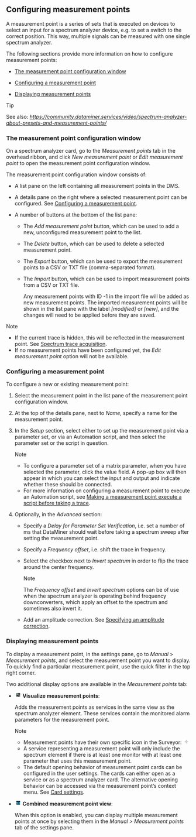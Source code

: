 ## Configuring measurement points

A measurement point is a series of sets that is executed on devices to select an input for a spectrum analyzer device, e.g. to set a switch to the correct position. This way, multiple signals can be measured with one single spectrum analyzer.

The following sections provide more information on how to configure measurement points:

- [The measurement point configuration window](#the-measurement-point-configuration-window)

- [Configuring a measurement point](#configuring-a-measurement-point)

- [Displaying measurement points](#displaying-measurement-points)

> [!TIP]
> See also:
> *<https://community.dataminer.services/video/spectrum-analyzer-about-presets-and-measurement-points/>* 

### The measurement point configuration window

On a spectrum analyzer card, go to the *Measurement points* tab in the overhead ribbon, and click *New measurement point* or *Edit measurement point* to open the measurement point configuration window.

The measurement point configuration window consists of:

- A list pane on the left containing all measurement points in the DMS.

- A details pane on the right where a selected measurement point can be configured. See [Configuring a measurement point](#configuring-a-measurement-point).

- A number of buttons at the bottom of the list pane:

    - The *Add measurement point* button, which can be used to add a new, unconfigured measurement point to the list.

    - The *Delete* button, which can be used to delete a selected measurement point.

    - The *Export* button, which can be used to export the measurement points to a CSV or TXT file (comma-separated format).

    - The *Import* button, which can be used to import measurement points from a CSV or TXT file.

        Any measurement points with ID -1 in the import file will be added as new measurement points. The imported measurement points will be shown in the list pane with the label *\[modified\]* or *\[new\]*, and the changes will need to be applied before they are saved.

> [!NOTE]
> -  If the current trace is hidden, this will be reflected in the measurement point. See [Spectrum trace acquisition](Viewing_spectrum_analyzer_traces.md#spectrum-trace-acquisition).
> -  If no measurement points have been configured yet, the *Edit measurement point* option will not be available.

### Configuring a measurement point

To configure a new or existing measurement point:

1. Select the measurement point in the list pane of the measurement point configuration window.

2. At the top of the details pane, next to *Name*, specify a name for the measurement point.

3. In the *Setup* section, select either to set up the measurement point via a parameter set, or via an Automation script, and then select the parameter set or the script in question.

    > [!NOTE]
    > -  To configure a parameter set of a matrix parameter, when you have selected the parameter, click the value field. A pop-up box will then appear in which you can select the input and output and indicate whether these should be connected.
    > -  For more information on configuring a measurement point to execute an Automation script, see [Making a measurement point execute a script before taking a trace](Making_a_measurement_point_execute_a_script_before_taking_a_trace.md).

4. Optionally, in the *Advanced* section:

    - Specify a *Delay for Parameter Set Verification*, i.e. set a number of ms that DataMiner should wait before taking a spectrum sweep after setting the measurement point.

    - Specify a *Frequency offset*, i.e. shift the trace in frequency.

    - Select the checkbox next to *Invert spectrum* in order to flip the trace around the center frequency.

        > [!NOTE]
        > The *Frequency offset* and *Invert spectrum* options can be of use when the spectrum analyzer is operating behind frequency downconverters, which apply an offset to the spectrum and sometimes also invert it.

    - Add an amplitude correction. See [Specifying an amplitude correction](Specifying_an_amplitude_correction.md).

### Displaying measurement points

To display a measurement point, in the settings pane, go to *Manual* > *Measurement points*, and select the measurement point you want to display. To quickly find a particular measurement point, use the quick filter in the top right corner.

Two additional display options are available in the *Measurement points* tab:

- **![](../../images/measptvisualize_16.png) Visualize measurement points**:

    Adds the measurement points as services in the same view as the spectrum analyzer element. These services contain the monitored alarm parameters for the measurement point.

    > [!NOTE]
    > -  Measurement points have their own specific icon in the Surveyor: ![](../../images/measurement_point_icon.png)
    > -  A service representing a measurement point will only include the spectrum element if there is at least one monitor with at least one parameter that uses this measurement point.
    > -  The default opening behavior of measurement point cards can be configured in the user settings. The cards can either open as a service or as a spectrum analyzer card. The alternative opening behavior can be accessed via the measurement point’s context menu. See [Card settings](../../part_1/GettingStarted/User_settings.md#card-settings).

- **![](../../images/combined_measpt_16.png) Combined measurement point view**:

    When this option is enabled, you can display multiple measurement points at once by selecting them in the *Manual \> Measurement points* tab of the settings pane.
